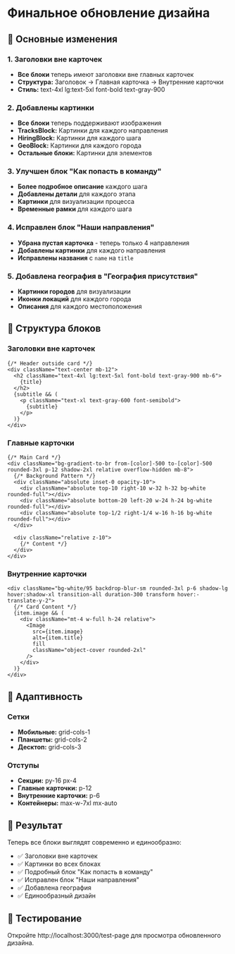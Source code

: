 # Финальное обновление дизайна

## 🎨 Основные изменения

### 1. Заголовки вне карточек
- **Все блоки** теперь имеют заголовки вне главных карточек
- **Структура:** Заголовок → Главная карточка → Внутренние карточки
- **Стиль:** text-4xl lg:text-5xl font-bold text-gray-900

### 2. Добавлены картинки
- **Все блоки** теперь поддерживают изображения
- **TracksBlock:** Картинки для каждого направления
- **HiringBlock:** Картинки для каждого шага
- **GeoBlock:** Картинки для каждого города
- **Остальные блоки:** Картинки для элементов

### 3. Улучшен блок "Как попасть в команду"
- **Более подробное описание** каждого шага
- **Добавлены детали** для каждого этапа
- **Картинки** для визуализации процесса
- **Временные рамки** для каждого шага

### 4. Исправлен блок "Наши направления"
- **Убрана пустая карточка** - теперь только 4 направления
- **Добавлены картинки** для каждого направления
- **Исправлены названия** с `name` на `title`

### 5. Добавлена география в "География присутствия"
- **Картинки городов** для визуализации
- **Иконки локаций** для каждого города
- **Описания** для каждого местоположения

## 🎯 Структура блоков

### Заголовки вне карточек
```tsx
{/* Header outside card */}
<div className="text-center mb-12">
  <h2 className="text-4xl lg:text-5xl font-bold text-gray-900 mb-6">
    {title}
  </h2>
  {subtitle && (
    <p className="text-xl text-gray-600 font-semibold">
      {subtitle}
    </p>
  )}
</div>
```

### Главные карточки
```tsx
{/* Main Card */}
<div className="bg-gradient-to-br from-[color]-500 to-[color]-500 rounded-3xl p-12 shadow-2xl relative overflow-hidden mb-8">
  {/* Background Pattern */}
  <div className="absolute inset-0 opacity-10">
    <div className="absolute top-10 right-10 w-32 h-32 bg-white rounded-full"></div>
    <div className="absolute bottom-20 left-20 w-24 h-24 bg-white rounded-full"></div>
    <div className="absolute top-1/2 right-1/4 w-16 h-16 bg-white rounded-full"></div>
  </div>

  <div className="relative z-10">
    {/* Content */}
  </div>
</div>
```

### Внутренние карточки
```tsx
<div className="bg-white/95 backdrop-blur-sm rounded-3xl p-6 shadow-lg hover:shadow-xl transition-all duration-300 transform hover:-translate-y-2">
  {/* Card Content */}
  {item.image && (
    <div className="mt-4 w-full h-24 relative">
      <Image
        src={item.image}
        alt={item.title}
        fill
        className="object-cover rounded-2xl"
      />
    </div>
  )}
</div>
```

## 📱 Адаптивность

### Сетки
- **Мобильные:** grid-cols-1
- **Планшеты:** grid-cols-2
- **Десктоп:** grid-cols-3

### Отступы
- **Секции:** py-16 px-4
- **Главные карточки:** p-12
- **Внутренние карточки:** p-6
- **Контейнеры:** max-w-7xl mx-auto

## 🚀 Результат

Теперь все блоки выглядят современно и единообразно:
- ✅ Заголовки вне карточек
- ✅ Картинки во всех блоках
- ✅ Подробный блок "Как попасть в команду"
- ✅ Исправлен блок "Наши направления"
- ✅ Добавлена география
- ✅ Единообразный дизайн

## 🔗 Тестирование

Откройте http://localhost:3000/test-page для просмотра обновленного дизайна.
